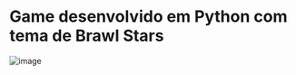 # Game desenvolvido em Python com tema de Brawl Stars 
![image](https://github.com/user-attachments/assets/8aad01b0-4ac7-4688-8ab7-7ff14736d54e)
